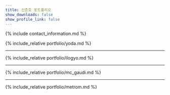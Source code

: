 ```yaml
---
title: 신춘호 포트폴리오
show_downloads: false
show_profile_link: false
---
```


{% include contact_information.md %}

{% include_relative portfolio/yoda.md %}

---

{% include_relative portfolio/ilogyo.md %}

---

{% include_relative portfolio/mc_gaudi.md %}

---

{% include_relative portfolio/metrom.md %}